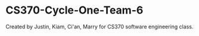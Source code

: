 # CS370-Cycle-One-Team-6
Created by Justin, Kiam, Ci'an, Marry for CS370 software engineering class.
